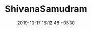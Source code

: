 ---
layout: post
title:  "ShivanaSamudram"
date:   2019-10-17 16:12:48 +0530
categories: jekyll update
permalink: /shiva
---